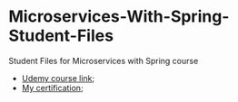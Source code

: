 # Microservices-With-Spring-Student-Files
Student Files for Microservices with Spring course

* [Udemy course link](https://www.udemy.com/course/microservices-with-spring-cloud);
* [My certification](https://www.udemy.com/certificate/UC-AQMTBMND);
